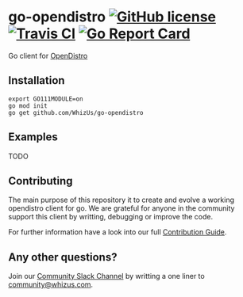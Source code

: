 # go-opendistro [![GitHub license](https://img.shields.io/badge/license-MIT-blue.svg)](https://github.com/WhizUs/go-opendistro/blob/master/LICENSE) [![Travis CI](https://api.travis-ci.org/micro/go-micro.svg?branch=master)](https://travis-ci.org/micro/go-micro) [![Go Report Card](https://goreportcard.com/badge/github.com/WhizUs/go-opendistro)](https://goreportcard.com/report/github.com/WhizUs/go-opendistro)

Go client for [OpenDistro](https://opendistro.github.io/for-elasticsearch/)

## Installation

    export GO111MODULE=on
    go mod init
    go get github.com/WhizUs/go-opendistro 

## Examples

TODO

## Contributing

The main purpose of this repository it to create and evolve a working opendistro client for go. We are grateful for anyone in the community support this client by writting, debugging or improve the code.

For further information have a look into our full [Contribution Guide](CONTRIBUTING.md).

## Any other questions?

Join our [Community Slack Channel](https://chat-whizus.slack.com/) by writting a one liner to community@whizus.com.